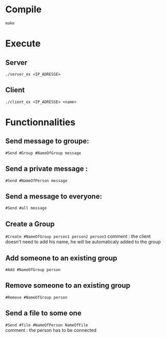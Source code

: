 # Compile
`make`

# Execute

## Server
`./server_ex <IP_ADRESSE>`

## Client 
`./client_ex <IP_ADRESSE> <name>`

# Functionnalities

## Send message to groupe:
`#Send #Group #NameOfGroup message`

## Send a private message :
`#Send #NameOfPerson message`

## Send a message to everyone:
`#Send #all message`

## Create a Group
`#Create #NameOfGroup person1 person2 person3`
comment : the client doesn't need to add his name, he will be automaticaly added to the group

## Add someone to an existing group
`#Add #NameOfGroup person`

## Remove someone to an existing group
`#Remove #NameOfGroup person`

## Send a file to some one
`#Send #file #NameOfPerson NameOfFile`  
comment : the person has to be connected